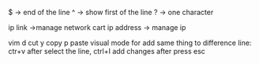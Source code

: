   $ → end of the line
^ → show first of the line
? → one character

ip link →manage network cart
ip address -> manage ip 

 vim 
 d cut
 y copy p paste
 visual mode for add same thing to difference line: ctr+v after select the line, ctrl+I add changes after press esc
